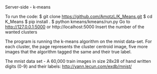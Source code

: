Server-side - k-means

To run the code:
$ git clone https://github.com/AmotzL/K_Means.git
$ cd K_Means
$ pip install .
$ python kmeans/kmeans/run.py
Go to http://127.0.0.1:5000 or http://localhost:5000
Insert the number of the wanted clusters

The program is running the k-means algorithm on the mnist data-set.
For each cluster, the page represents the cluster centroid image, 
five more images that the algorithm tagged the same and their true label.

The mnist data set - A 60,000 train images in size 28x28 of hand 
written digits (0-9) and their labels:
http://yann.lecun.com/exdb/mnist/
